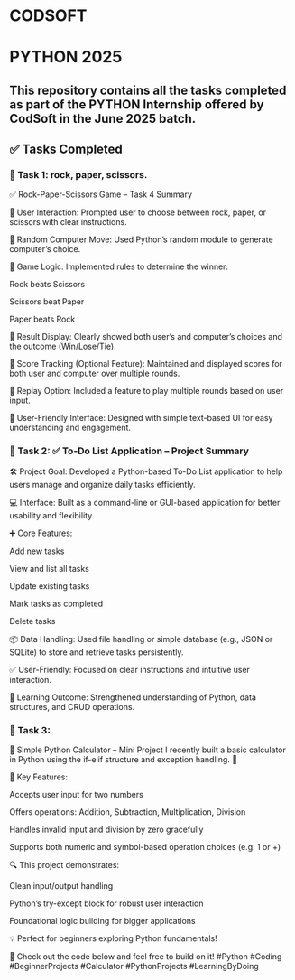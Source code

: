 # CODSOFT
# PYTHON 2025
This repository contains all the tasks completed as part of the **PYTHON Internship** offered by **CodSoft** in the June 2025 batch.
---
## ✅ Tasks Completed

### 🔹 Task 1: rock, paper, scissors.
✅ Rock-Paper-Scissors Game – Task 4 Summary

🔹 User Interaction: Prompted user to choose between rock, paper, or scissors with clear instructions.

🔹 Random Computer Move: Used Python’s random module to generate computer’s choice.

🔹 Game Logic: Implemented rules to determine the winner:

Rock beats Scissors

Scissors beat Paper

Paper beats Rock

🔹 Result Display: Clearly showed both user’s and computer’s choices and the outcome (Win/Lose/Tie).

🔹 Score Tracking (Optional Feature): Maintained and displayed scores for both user and computer over multiple rounds.

🔹 Replay Option: Included a feature to play multiple rounds based on user input.

🔹 User-Friendly Interface: Designed with simple text-based UI for easy understanding and engagement.

### 🔹 Task 2: ✅ To-Do List Application – Project Summary

🛠️ Project Goal: Developed a Python-based To-Do List application to help users manage and organize daily tasks efficiently.

💻 Interface: Built as a command-line or GUI-based application for better usability and flexibility.

➕ Core Features:

Add new tasks

View and list all tasks

Update existing tasks

Mark tasks as completed

Delete tasks

📦 Data Handling: Used file handling or simple database (e.g., JSON or SQLite) to store and retrieve tasks persistently.

✅ User-Friendly: Focused on clear instructions and intuitive user interaction.

🚀 Learning Outcome: Strengthened understanding of Python, data structures, and CRUD operations.


### 🔹 Task 3:
🧮 Simple Python Calculator – Mini Project
I recently built a basic calculator in Python using the if-elif structure and exception handling. 🚀

🔹 Key Features:

Accepts user input for two numbers

Offers operations: Addition, Subtraction, Multiplication, Division

Handles invalid input and division by zero gracefully

Supports both numeric and symbol-based operation choices (e.g. 1 or +)

🔍 This project demonstrates:

Clean input/output handling

Python’s try-except block for robust user interaction

Foundational logic building for bigger applications

💡 Perfect for beginners exploring Python fundamentals!

📌 Check out the code below and feel free to build on it!
#Python #Coding #BeginnerProjects #Calculator #PythonProjects #LearningByDoing
